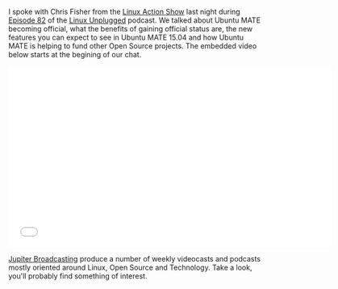 <!-- 
.. title: Ubuntu MATE gets legit
.. slug: ubuntu-mate-gets-legit
.. date: 2015-03-03 23:57:00 UTC
.. tags: Ubuntu,MATE,Linux Action Show
.. link: 
.. description: 
.. type: text
.. author: Martin Wimpress
-->

I spoke with Chris Fisher from the [Linux Action Show](http://www.jupiterbroadcasting.com/show/linuxactionshow/) 
last night during [Episode 82](http://www.jupiterbroadcasting.com/78217/ubuntu-mate-gets-legit-lup-82/)
of the [Linux Unplugged](http://www.jupiterbroadcasting.com/show/linuxun/)
podcast. We talked about Ubuntu MATE becoming official, what the benefits
of gaining official status are, the new features you can expect to see in
Ubuntu MATE 15.04 and how Ubuntu MATE is helping to fund other Open Source
projects. The embedded video below starts at the begining of our chat.

<div align="center">
<iframe width="640" height="360" src="//www.youtube.com/embed/lMZHLTyMsEw?html5=1&start=3540" frameborder="0" allowfullscreen></iframe>
</div>

[Jupiter Broadcasting](http://www.jupiterbroadcasting.com/) produce a number
of weekly videocasts and podcasts mostly oriented around Linux, Open Source
and Technology. Take a look, you'll probably find something of interest.
